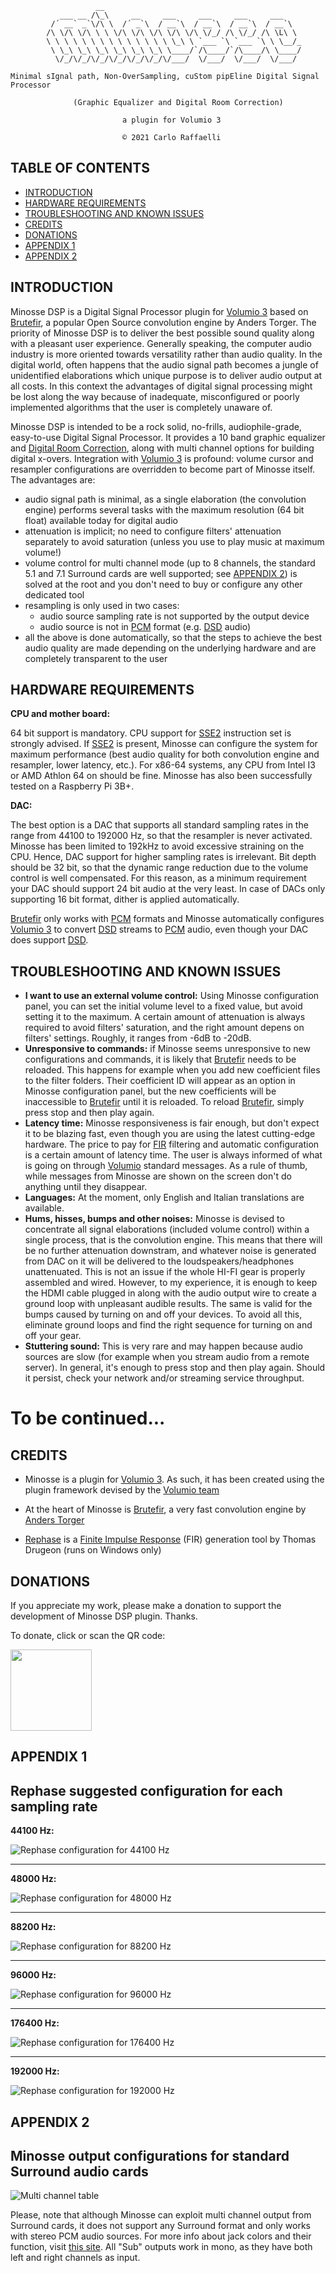                        
                       
                       __
               ___ __ /\_\     __     ___     ___     ___     ___
             /´ __` _`\/\ \  /´ _`\  / __`\  / __`\  / __`\  / __`\
            /\ \/\ \/\ \ \ \/\ \/\ \/\ \/\ \/\ \/_/ /\ \/_/ /\ \L\ \
            \ \ \ \ \ \ \ \ \ \ \ \ \ \ \_\ \ `___ `\ `___ `\ \ \__/_
             \ \_\ \_\ \_\ \_\ \_\ \_\ \____/`/\____/`/\____/\ \____/
              \/_/\/_/\/_/\/_/\/_/\/_/\/___/  \/___/  \/___/  \/___/
      
    Minimal sIgnal path, Non-OverSampling, cuStom pipEline Digital Signal Processor

                  (Graphic Equalizer and Digital Room Correction)

                             a plugin for Volumio 3

                             © 2021 Carlo Raffaelli


TABLE OF CONTENTS
-----------------

  * [INTRODUCTION](#INTRODUCTION)
  * [HARDWARE REQUIREMENTS](#HARDWARE-REQUIREMENTS)
  * [TROUBLESHOOTING AND KNOWN ISSUES](#TROUBLESHOOTING-AND-KNOWN-ISSUES)
  * [CREDITS](#CREDITS)
  * [DONATIONS](#DONATIONS)
  * [APPENDIX 1](#APPENDIX-1)
  * [APPENDIX 2](#APPENDIX-2)



INTRODUCTION
------------

Minosse DSP is a Digital Signal Processor plugin for [Volumio 3](https://volumio.org/) based on [Brutefir](https://torger.se/anders/brutefir.html), a popular Open Source convolution engine by Anders Torger. The priority of Minosse DSP is to deliver the best possible sound quality along with a pleasant user experience. Generally speaking, the computer audio industry is more oriented towards versatility rather than audio quality. In the digital world, often happens that the audio signal path becomes a jungle of unidentified elaborations which unique purpose is to deliver audio output at all costs. In this context the advantages of digital signal processing might be lost along the way because of inadequate, misconfigured or poorly implemented algorithms that the user is completely unaware of.

Minosse DSP is intended to be a rock solid, no-frills, audiophile-grade, easy-to-use Digital Signal Processor. It provides a 10 band graphic equalizer and [Digital Room Correction](https://www.drc.one/), along with multi channel options for building digital x-overs. Integration with [Volumio 3](https://volumio.org/) is profound: volume cursor and resampler configurations are overridden to become part of Minosse itself. The advantages are:
- audio signal path is minimal, as a single elaboration (the convolution engine) performs several tasks with the maximum resolution (64 bit float) available today for digital audio
- attenuation is implicit; no need to configure filters' attenuation separately to avoid saturation (unless you use to play music at maximum volume!)
- volume control for multi channel mode (up to 8 channels, the standard 5.1 and 7.1 Surround cards are well supported; see [APPENDIX 2](#APPENDIX-2)) is solved at the root and you don't need to buy or configure any other dedicated tool
- resampling is only used in two cases:
  - audio source sampling rate is not supported by the output device
  * audio source is not in [PCM](https://en.wikipedia.org/wiki/Pulse-code_modulation) format (e.g. [DSD](https://en.wikipedia.org/wiki/Direct_Stream_Digital) audio)
- all the above is done automatically, so that the steps to achieve the best audio quality are made depending on the underlying hardware and are completely transparent to the user

HARDWARE REQUIREMENTS
---------------------

**CPU and mother board:**

64 bit support is mandatory. CPU support for [SSE2](https://en.wikipedia.org/wiki/SSE2) instruction set is strongly advised. If [SSE2](https://en.wikipedia.org/wiki/SSE2) is present, Minosse can configure the system for maximum performance (best audio quality for both convolution engine and resampler, lower latency, etc.). For x86-64 systems, any CPU from Intel I3 or AMD Athlon 64 on should be fine. Minosse has also been successfully tested on a Raspberry Pi 3B+.

**DAC:**

The best option is a DAC that supports all standard sampling rates in the range from 44100 to 192000 Hz, so that the resampler is never activated. Minosse has been limited to 192kHz to avoid excessive straining on the CPU. Hence, DAC support for higher sampling rates is irrelevant. Bit depth should be 32 bit, so that the dynamic range reduction due to the volume control is well compensated. For this reason, as a minimum requirement your DAC should support 24 bit audio at the very least. In case of DACs only supporting 16 bit format, dither is applied automatically.

[Brutefir](https://torger.se/anders/brutefir.html) only works with [PCM](https://en.wikipedia.org/wiki/Pulse-code_modulation) formats and Minosse automatically configures [Volumio 3](https://volumio.org/) to convert [DSD](https://en.wikipedia.org/wiki/Direct_Stream_Digital) streams to [PCM](https://en.wikipedia.org/wiki/Pulse-code_modulation) audio, even though your DAC does support [DSD](https://en.wikipedia.org/wiki/Direct_Stream_Digital).

TROUBLESHOOTING AND KNOWN ISSUES
--------------------------------

- **I want to use an external volume control:** Using Minosse configuration panel, you can set the initial volume level to a fixed value, but avoid setting it to the maximum. A certain amount of attenuation is always required to avoid filters' saturation, and the right amount depens on filters' settings. Roughly, it ranges from -6dB to -20dB.
- **Unresponsive to commands:** if Minosse seems unresponsive to new configurations and commands, it is likely that [Brutefir](https://torger.se/anders/brutefir.html) needs to be reloaded. This happens for example when you add new coefficient files to the filter folders. Their coefficient ID will appear as an option in Minosse configuration panel, but the new coefficients will be inaccessible to [Brutefir](https://torger.se/anders/brutefir.html) until it is reloaded. To reload [Brutefir](https://torger.se/anders/brutefir.html), simply press stop and then play again.
- **Latency time:** Minosse responsiveness is fair enough, but don't expect it to be blazing fast, even though you are using the latest cutting-edge hardware. The price to pay for [FIR](https://en.wikipedia.org/wiki/Finite_impulse_response) filtering and automatic configuration is a certain amount of latency time. The user is always informed of what is going on through [Volumio](https://volumio.org/) standard messages. As a rule of thumb, while messages from Minosse are shown on the screen don't do anything until they disappear.
- **Languages:** At the moment, only English and Italian translations are available.
- **Hums, hisses, bumps and other noises:** Minosse is devised to concentrate all signal elaborations (included volume control) within a single process, that is the convolution engine. This means that there will be no further attenuation downstram, and whatever noise is generated from DAC on it will be delivered to the loudspeakers/headphones unattenuated. This is not an issue if the whole HI-FI gear is properly assembled and wired. However, to my experience, it is enough to keep the HDMI cable plugged in along with the audio output wire to create a ground loop with unpleasant audible results. The same is valid for the bumps caused by turning on and off your devices. To avoid all this, eliminate ground loops and find the right sequence for turning on and off your gear.
- **Stuttering sound:** This is very rare and may happen because audio sources are slow (for example when you stream audio from a remote server). In general, it's enough to press stop and then play again. Should it persist, check your network and/or streaming service throughput.


To be continued...
==================


CREDITS
-------

- Minosse is a plugin for [Volumio 3](https://volumio.org/). As such, it has been created using the plugin framework devised by the [Volumio team](https://volumio.org/about-us/)

- At the heart of Minosse is [Brutefir](https://torger.se/anders/brutefir.html), a very fast convolution engine by [Anders Torger](https://torger.se/anders/)

- [Rephase](https://rephase.org/) is a [Finite Impulse Response](https://en.wikipedia.org/wiki/Finite_impulse_response) (FIR) generation tool by Thomas Drugeon (runs on Windows only)

DONATIONS
---------

If you appreciate my work, please make a donation to support the development of Minosse DSP plugin. Thanks.

To donate, click or scan the QR code:

<a href="https://www.paypal.com/donate/?hosted_button_id=3X4ESPGKFDATU">
  <img src="https://github.com/KarlitoswayXYZ/minosse-user-manual/blob/master/img/QR_Code.png" width="130" height="130"/>
</a>

APPENDIX 1
----------

Rephase suggested configuration for each sampling rate
------------------------------------------------------

**44100 Hz:**

![Rephase configuration for 44100 Hz](https://github.com/KarlitoswayXYZ/minosse-user-manual/blob/master/img/rephase-44100.png "Rephase configuration for 44100 Hz")

----------------------------------------------------------------

**48000 Hz:**

![Rephase configuration for 48000 Hz](https://github.com/KarlitoswayXYZ/minosse-user-manual/blob/master/img/rephase-48000.png "Rephase configuration for 48000 Hz")

----------------------------------------------------------------

**88200 Hz:**

![Rephase configuration for 88200 Hz](https://github.com/KarlitoswayXYZ/minosse-user-manual/blob/master/img/rephase-88200.png "Rephase configuration for 88200 Hz")

----------------------------------------------------------------

**96000 Hz:**

![Rephase configuration for 96000 Hz](https://github.com/KarlitoswayXYZ/minosse-user-manual/blob/master/img/rephase-96000.png "Rephase configuration for 96000 Hz")

----------------------------------------------------------------

**176400 Hz:**

![Rephase configuration for 176400 Hz](https://github.com/KarlitoswayXYZ/minosse-user-manual/blob/master/img/rephase-176400.png "Rephase configuration for 176400 Hz")

----------------------------------------------------------------

**192000 Hz:**

![Rephase configuration for 192000 Hz](https://github.com/KarlitoswayXYZ/minosse-user-manual/blob/master/img/rephase-192000.png "Rephase configuration for 192000 Hz")

APPENDIX 2
----------

Minosse output configurations for standard Surround audio cards
---------------------------------------------------------------

![Multi channel table](https://github.com/KarlitoswayXYZ/minosse-user-manual/blob/master/img/multichannel_table.png "Multi channel table")

Please, note that although Minosse can exploit multi channel output from Surround cards, it does not support any Surround format and only works with stereo PCM audio sources. For more info about jack colors and their function, visit [this site](https://www.phase4.org/pdfs/The%20Ins%20and%20Outs%20of%20PC%20Audio%20Jack%20Colors.pdf). All "Sub" outputs work in mono, as they have both left and right channels as input.

